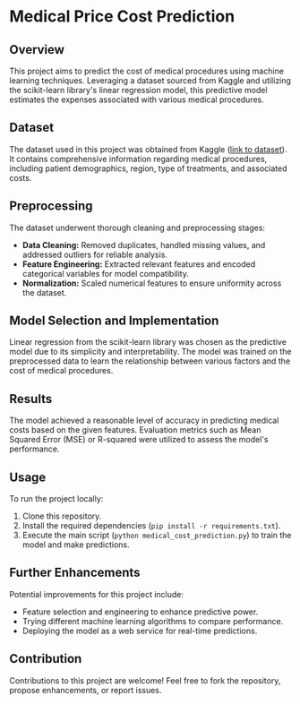 # Medical Price Cost Prediction

## Overview

This project aims to predict the cost of medical procedures using machine learning techniques. Leveraging a dataset sourced from Kaggle and utilizing the scikit-learn library's linear regression model, this predictive model estimates the expenses associated with various medical procedures.

## Dataset

The dataset used in this project was obtained from Kaggle ([link to dataset](https://www.kaggle.com/datasets/mirichoi0218/insurance/download?datasetVersionNumber=1)). It contains comprehensive information regarding medical procedures, including patient demographics, region, type of treatments, and associated costs.

## Preprocessing

The dataset underwent thorough cleaning and preprocessing stages:
- **Data Cleaning:** Removed duplicates, handled missing values, and addressed outliers for reliable analysis.
- **Feature Engineering:** Extracted relevant features and encoded categorical variables for model compatibility.
- **Normalization:** Scaled numerical features to ensure uniformity across the dataset.

## Model Selection and Implementation

Linear regression from the scikit-learn library was chosen as the predictive model due to its simplicity and interpretability. The model was trained on the preprocessed data to learn the relationship between various factors and the cost of medical procedures.

## Results

The model achieved a reasonable level of accuracy in predicting medical costs based on the given features. Evaluation metrics such as Mean Squared Error (MSE) or R-squared were utilized to assess the model's performance.

## Usage

To run the project locally:
1. Clone this repository.
2. Install the required dependencies (`pip install -r requirements.txt`).
3. Execute the main script (`python medical_cost_prediction.py`) to train the model and make predictions.

## Further Enhancements

Potential improvements for this project include:
- Feature selection and engineering to enhance predictive power.
- Trying different machine learning algorithms to compare performance.
- Deploying the model as a web service for real-time predictions.

## Contribution

Contributions to this project are welcome! Feel free to fork the repository, propose enhancements, or report issues.
